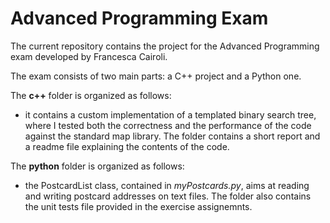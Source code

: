 # Advanced Programming Exam

The current repository contains the project for the Advanced Programming exam developed by Francesca Cairoli.

The exam consists of two main parts: a C++ project and a Python one.

The **c++** folder is organized as follows:
- it contains a custom implementation of a templated binary search tree, where I tested both the correctness and the performance of the code against the standard map library. The folder contains a short report and a readme file explaining the contents of the code.

The **python** folder is organized as follows:
- the PostcardList class, contained in *myPostcards.py*, aims at reading and writing postcard addresses on text files. The folder also contains the unit tests file provided in the exercise assignemnts.
